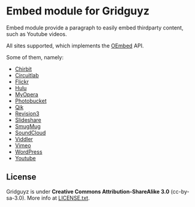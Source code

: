 Embed module for Gridguyz
=========================

Embed module provide a paragraph to easily embed thirdparty content,
such as Youtube videos.

All sites supported, which implements the [OEmbed](http://oembed.com/) API.

Some of them, namely:

* [Chirbit](http://www.chirbit.com/)
* [Circuitlab](https://www.circuitlab.com/)
* [Flickr](http://www.flickr.com/)
* [Hulu](http://www.hulu.com/)
* [MyOpera](http://my.opera.com/)
* [Photobucket](http://photobucket.com/)
* [Qik](http://qik.com/)
* [Revision3](http://revision3.com/)
* [Slideshare](http://www.slideshare.net/)
* [SmugMug](http://www.smugmug.com/)
* [SoundCloud](http://soundcloud.com/)
* [Viddler](http://www.viddler.com/)
* [Vimeo](http://vimeo.com/)
* [WordPress](http://wordpress.com/)
* [Youtube](http://www.youtube.com/)

License
-------

Gridguyz is under **Creative Commons Attribution-ShareAlike 3.0** (cc-by-sa-3.0).
More info at [LICENSE.txt](LICENSE.txt).


